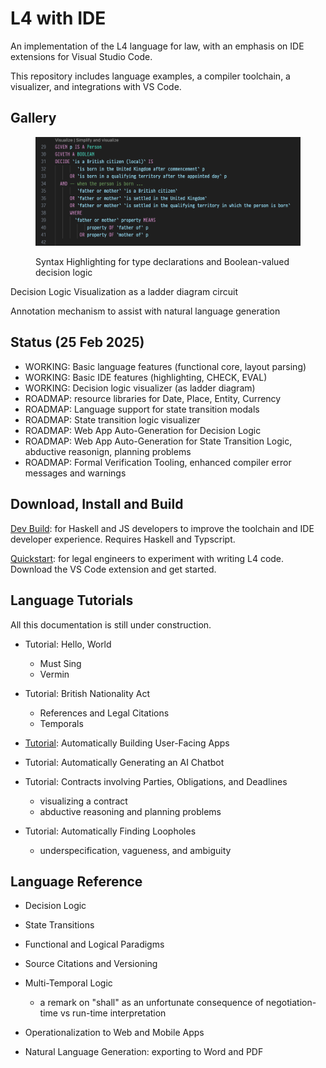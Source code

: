 # L4 with IDE

An implementation of the L4 language for law, with an emphasis on IDE extensions for Visual Studio Code.

This repository includes language examples, a compiler toolchain, a visualizer, and integrations with VS Code.

## Gallery

<figure>

![Syntax Highlighting Example](./doc/images/doc-screenshot-1.png)

<figcaption>Syntax Highlighting for type declarations and Boolean-valued decision logic</figcaption>
</figure>

Decision Logic Visualization as a ladder diagram circuit

Annotation mechanism to assist with natural language generation

## Status (25 Feb 2025)

- WORKING: Basic language features (functional core, layout parsing)
- WORKING: Basic IDE features (highlighting, CHECK, EVAL)
- WORKING: Decision logic visualizer (as ladder diagram)
- ROADMAP: resource libraries for Date, Place, Entity, Currency
- ROADMAP: Language support for state transition modals
- ROADMAP: State transition logic visualizer
- ROADMAP: Web App Auto-Generation for Decision Logic
- ROADMAP: Web App Auto-Generation for State Transition Logic, abductive reasonign, planning problems
- ROADMAP: Formal Verification Tooling, enhanced compiler error messages and warnings

## Download, Install and Build

[Dev Build](Dev.md): for Haskell and JS developers to improve the toolchain and IDE developer experience. Requires Haskell and Typscript.

[Quickstart](Quickstart.md): for legal engineers to experiment with writing L4 code. Download the VS Code extension and get started.

## Language Tutorials

All this documentation is still under construction.

- Tutorial: Hello, World

  - Must Sing
  - Vermin

- Tutorial: British Nationality Act

  - References and Legal Citations
  - Temporals

- [Tutorial](doc/apps.md): Automatically Building User-Facing Apps

- Tutorial: Automatically Generating an AI Chatbot

- Tutorial: Contracts involving Parties, Obligations, and Deadlines

  - visualizing a contract
  - abductive reasoning and planning problems

- Tutorial: Automatically Finding Loopholes
  - underspecification, vagueness, and ambiguity

## Language Reference

- Decision Logic

- State Transitions

- Functional and Logical Paradigms

- Source Citations and Versioning

- Multi-Temporal Logic

  - a remark on "shall" as an unfortunate consequence of negotiation-time vs run-time interpretation

- Operationalization to Web and Mobile Apps

- Natural Language Generation: exporting to Word and PDF
